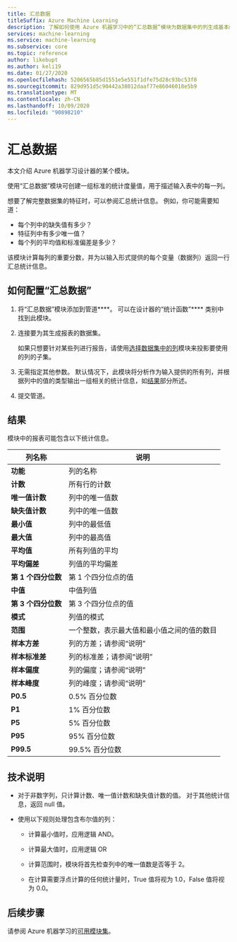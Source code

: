 ```yaml
---
title: 汇总数据
titleSuffix: Azure Machine Learning
description: 了解如何使用 Azure 机器学习中的“汇总数据”模块为数据集中的列生成基本的描述性统计信息报告。
services: machine-learning
ms.service: machine-learning
ms.subservice: core
ms.topic: reference
author: likebupt
ms.author: keli19
ms.date: 01/27/2020
ms.openlocfilehash: 5206565b85d1551e5e551f1dfe75d28c93bc53f0
ms.sourcegitcommit: 829d951d5c90442a38012daaf77e86046018e5b9
ms.translationtype: MT
ms.contentlocale: zh-CN
ms.lasthandoff: 10/09/2020
ms.locfileid: "90898210"
---
```

# <a name="summarize-data"></a>汇总数据

本文介绍 Azure 机器学习设计器的某个模块。

使用“汇总数据”模块可创建一组标准的统计度量值，用于描述输入表中的每一列。

想要了解完整数据集的特征时，可以参阅汇总统计信息。 例如，你可能需要知道：

- 每个列中的缺失值有多少？
- 特征列中有多少唯一值？
- 每个列的平均值和标准偏差是多少？

该模块计算每列的重要分数，并为以输入形式提供的每个变量（数据列）返回一行汇总统计信息。

## <a name="how-to-configure-summarize-data"></a>如何配置“汇总数据”  

1. 将“汇总数据”模块添加到管道****。 可以在设计器的“统计函数”**** 类别中找到此模块。

1. 连接要为其生成报表的数据集。

    如果只想要针对某些列进行报告，请使用[选择数据集中的列](select-columns-in-dataset.md)模块来投影要使用的列的子集。

1. 无需指定其他参数。 默认情况下，此模块将分析作为输入提供的所有列，并根据列中的值的类型输出一组相关的统计信息，如[结果](#results)部分所述。

1. 提交管道。

## <a name="results"></a>结果

模块中的报表可能包含以下统计信息。 

|列名称|说明|
|------|------|  
|**功能**|列的名称|
|**计数**|所有行的计数|
|**唯一值计数**|列中的唯一值数|
|**缺失值计数**|列中的唯一值数|
|**最小值**|列中的最低值|  
|**最大值**|列中的最高值|
|**平均值**|所有列值的平均|
|**平均偏差**|列值的平均偏差|
|**第 1 个四分位数**|第 1 个四分位点的值|
|**中值**|中值列值|
|**第 3 个四分位数**|第 3 个四分位点的值|
|**模式**|列值的模式|
|**范围**|一个整数，表示最大值和最小值之间的值的数目|
|**样本方差**|列的方差；请参阅“说明”|
|**样本标准差**|列的标准差；请参阅“说明”|
|**样本偏度**|列的偏度；请参阅“说明”|
|**样本峰度**|列的峰度；请参阅“说明”|
|**P0.5**|0.5% 百分位数|
|**P1**|1% 百分位数|
|**P5**|5% 百分位数|
|**P95**|95% 百分位数|
|**P99.5**|99.5% 百分位数 |

## <a name="technical-notes"></a>技术说明

- 对于非数字列，只计算计数、唯一值计数和缺失值计数的值。 对于其他统计信息，返回 null 值。

- 使用以下规则处理包含布尔值的列：

    - 计算最小值时，应用逻辑 AND。
    
    - 计算最大值时，应用逻辑 OR
    
    - 计算范围时，模块将首先检查列中的唯一值数是否等于 2。
    
    - 在计算需要浮点计算的任何统计量时，True 值将视为 1.0，False 值将视为 0.0。

## <a name="next-steps"></a>后续步骤

请参阅 Azure 机器学习的[可用模块集](module-reference.md)。  
